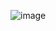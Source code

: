 ![image](https://user-images.githubusercontent.com/72756630/150544721-2daf51cd-b167-4966-813c-cbada492e393.png)
